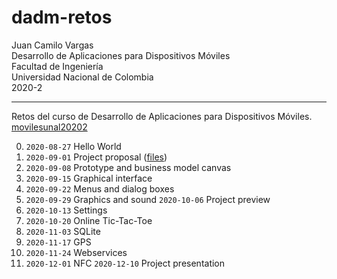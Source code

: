 # dadm-retos

Juan Camilo Vargas\
Desarrollo de Aplicaciones para Dispositivos Móviles\
Facultad de Ingeniería\
Universidad Nacional de Colombia\
2020-2

----

Retos del curso de Desarrollo de Aplicaciones para Dispositivos Móviles. [movilesunal20202](https://sites.google.com/site/movilesunal20202/)

00. `2020-08-27` Hello World
01. `2020-09-01` Project proposal ([files](https://drive.google.com/drive/folders/1UeRHGa-39mvW7520MCARS9NcAL7oweJi))
02. `2020-09-08` Prototype and business model canvas
03. `2020-09-15` Graphical interface
04. `2020-09-22` Menus and dialog boxes
05. `2020-09-29` Graphics and sound
  `2020-10-06` Project preview
06. `2020-10-13` Settings
07. `2020-10-20` Online Tic-Tac-Toe
08. `2020-11-03` SQLite
09. `2020-11-17` GPS
10. `2020-11-24` Webservices
11. `2020-12-01` NFC
  `2020-12-10` Project presentation

